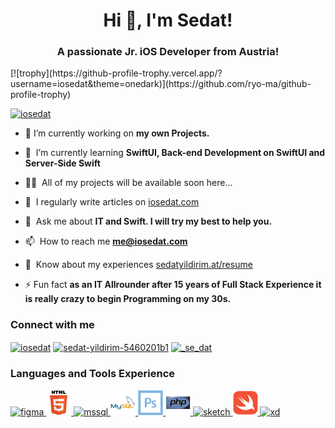 <h1 align="center">Hi 👋, I'm Sedat!</h1>
<h3 align="center">A passionate Jr. iOS Developer from Austria!</h3>
</p>
[![trophy](https://github-profile-trophy.vercel.app/?username=iosedat&theme=onedark)](https://github.com/ryo-ma/github-profile-trophy)
</p>
<p align="left"> <a href="https://twitter.com/iosedat" target="blank"><img src="https://img.shields.io/twitter/follow/iosedat?logo=twitter&style=for-the-badge" alt="iosedat" /></a> </p>

- 🔭&nbsp;I’m currently working on **my own Projects.**

- 🌱 &nbsp;I’m currently learning **SwiftUI, Back-end Development on SwiftUI and Server-Side Swift**

- 👨‍💻 &nbsp;All of my projects will be available soon here...

- 📝 &nbsp;I regularly write articles on [iosedat.com](iosedat.com)

- 💬 &nbsp;Ask me about **IT and Swift. I will try my best to help you.**

- 📫 &nbsp;How to reach me **me@iosedat.com**

- 📄 &nbsp;Know about my experiences [sedatyildirim.at/resume](sedatyildirim.at/resume)

- ⚡&nbsp;Fun fact **as an IT Allrounder after 15 years of Full Stack Experience it is really crazy to begin Programming on my 30s.**

<h3 align="left">Connect with me</h3>
<p align="left">
<a href="https://twitter.com/iosedat" target="blank"><img align="center" src="https://raw.githubusercontent.com/rahuldkjain/github-profile-readme-generator/neutral-icons/src/images/icons/Social/twitter.svg" alt="iosedat" height="30" width="40" /></a>
<a href="https://linkedin.com/in/sedat-yildirim-5460201b1" target="blank"><img align="center" src="https://raw.githubusercontent.com/rahuldkjain/github-profile-readme-generator/neutral-icons/src/images/icons/Social/linked-in-alt.svg" alt="sedat-yildirim-5460201b1" height="30" width="40" /></a>
<a href="https://instagram.com/_se_dat" target="blank"><img align="center" src="https://raw.githubusercontent.com/rahuldkjain/github-profile-readme-generator/neutral-icons/src/images/icons/Social/instagram.svg" alt="_se_dat" height="30" width="40" /></a>
</p>

<h3 align="left">Languages and Tools Experience</h3>
<p align="left"> <a href="https://www.figma.com/" target="_blank"> <img src="https://www.vectorlogo.zone/logos/figma/figma-icon.svg" alt="figma" width="40" height="40"/> </a> <a href="https://www.w3.org/html/" target="_blank"> <img src="https://raw.githubusercontent.com/devicons/devicon/master/icons/html5/html5-original-wordmark.svg" alt="html5" width="40" height="40"/> </a> <a href="https://www.microsoft.com/en-us/sql-server" target="_blank"> <img src="https://cdn.worldvectorlogo.com/logos/microsoft-sql-server.svg" alt="mssql" width="40" height="40"/> </a> <a href="https://www.mysql.com/" target="_blank"> <img src="https://raw.githubusercontent.com/devicons/devicon/master/icons/mysql/mysql-original-wordmark.svg" alt="mysql" width="40" height="40"/> </a> <a href="https://www.photoshop.com/en" target="_blank"> <img src="https://raw.githubusercontent.com/devicons/devicon/master/icons/photoshop/photoshop-line.svg" alt="photoshop" width="40" height="40"/> </a> <a href="https://www.php.net" target="_blank"> <img src="https://raw.githubusercontent.com/devicons/devicon/master/icons/php/php-original.svg" alt="php" width="40" height="40"/> </a> <a href="https://www.sketch.com/" target="_blank"> <img src="https://www.vectorlogo.zone/logos/sketchapp/sketchapp-icon.svg" alt="sketch" width="40" height="40"/> </a> <a href="https://developer.apple.com/swift/" target="_blank"> <img src="https://raw.githubusercontent.com/devicons/devicon/master/icons/swift/swift-original.svg" alt="swift" width="40" height="40"/> </a> <a href="https://www.adobe.com/products/xd.html" target="_blank"> <img src="https://cdn.worldvectorlogo.com/logos/adobe-xd.svg" alt="xd" width="40" height="40"/> </a> </p>
